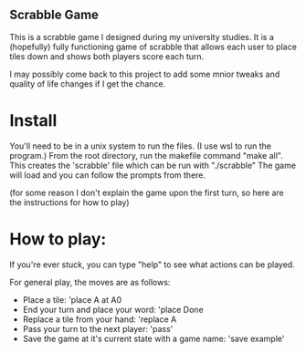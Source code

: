 ## Scrabble Game

This is a scrabble game I designed during my university studies. It is a (hopefully) fully functioning game of scrabble that allows each user to place tiles down and shows both players score each turn.

I may possibly come back to this project to add some mnior tweaks and quality of life changes if I get the chance.

# Install

You'll need to be in a unix system to run the files.
(I use wsl to run the program.)
From the root directory, run the makefile command "make all".
This creates the 'scrabble' file which can be run with "./scrabble"
The game will load and you can follow the prompts from there.

(for some reason I don't explain the game upon the first turn, so here are the instructions for how to play)

# How to play:

If you're ever stuck, you can type "help" to see what actions can be played.

For general play, the moves are as follows:

- Place a tile: 'place A at A0
- End your turn and place your word: 'place Done
- Replace a tile from your hand: 'replace A
- Pass your turn to the next player: 'pass'
- Save the game at it's current state with a game name: 'save example'
